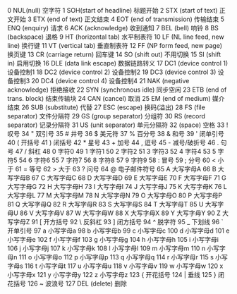 0	NUL(null)	空字符
1	SOH(start of headline)	标题开始
2	STX (start of text)	正文开始
3	ETX (end of text)	正文结束
4	EOT (end of transmission)	传输结束
5	ENQ (enquiry)	请求
6	ACK (acknowledge)	收到通知
7	BEL (bell)	响铃
8	BS (backspace)	退格
9	HT (horizontal tab)	水平制表符
10	LF (NL line feed, new line)	换行键
11	VT (vertical tab)	垂直制表符
12	FF (NP form feed, new page)	换页键
13	CR (carriage return)	回车键
14	SO (shift out)	不用切换
15	SI (shift in)	启用切换
16	DLE (data link escape)	数据链路转义
17	DC1 (device control 1)	设备控制1
18	DC2 (device control 2)	设备控制2
19	DC3 (device control 3)	设备控制3
20	DC4 (device control 4)	设备控制4
21	NAK (negative acknowledge)	拒绝接收
22	SYN (synchronous idle)	同步空闲
23	ETB (end of trans. block)	结束传输块
24	CAN (cancel)	取消
25	EM (end of medium)	媒介结束
26	SUB (substitute)	代替
27	ESC (escape)	换码(溢出)
28	FS (file separator)	文件分隔符
29	GS (group separator)	分组符
30	RS (record separator)	记录分隔符
31	US (unit separator)	单元分隔符
32	(space)	空格
33	!	叹号
34	"	双引号
35	#	井号
36	$	美元符
37	%	百分号
38	&	和号
39	'	闭单引号
40	(	开括号
41	)	闭括号
42	*	星号
43	+	加号
44	,	逗号
45	-	减号/破折号
46	.	句号
47	/	斜杠
48	0	字符0
49	1	字符1
50	2	字符2
51	3	字符3
52	4	字符4
53	5	字符5
54	6	字符6
55	7	字符7
56	8	字符8
57	9	字符9
58	:	冒号
59	;	分号
60	<	小于
61	=	等号
62	>	大于
63	?	问号
64	@	电子邮件符号
65	A	大写字母A
66	B	大写字母B
67	C	大写字母C
68	D	大写字母D
69	E	大写字母E
70	F	大写字母F
71	G	大写字母G
72	H	大写字母H
73	I	大写字母I
74	J	大写字母J
75	K	大写字母K
76	L	大写字母L
77	M	大写字母M
78	N	大写字母N
79	O	大写字母O
80	P	大写字母P
81	Q	大写字母Q
82	R	大写字母R
83	S	大写字母S
84	T	大写字母T
85	U	大写字母U
86	V	大写字母V
87	W	大写字母W
88	X	大写字母X
89	Y	大写字母Y
90	Z	大写字母Z
91	[	开方括号
92	\	反斜杠
93	]	闭方括号
94	^	脱字符
95	_	下划线
96	`	开单引号
97	a	小写字母a
98	b	小写字母b
99	c	小写字母c
100	d	小写字母d
101	e	小写字母e
102	f	小写字母f
103	g	小写字母g
104	h	小写字母h
105	i	小写字母i
106	j	小写字母j
107	k	小写字母k
108	l	小写字母l
109	m	小写字母m
110	n	小写字母n
111	o	小写字母o
112	p	小写字母p
113	q	小写字母q
114	r	小写字母r
115	s	小写字母s
116	t	小写字母t
117	u	小写字母u
118	v	小写字母v
119	w	小写字母w
120	x	小写字母x
121	y	小写字母y
122	z	小写字母z
123	{	开花括号
124	|	垂线
125	}	闭花括号
126	~	波浪号
127	DEL (delete)	删除
